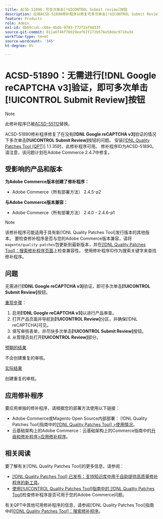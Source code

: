 ```yaml
---
title: ACSD-51890：可多次单击[!UICONTROL Submit review]按钮
description: 应用ACSD-51890修补程序以修复可多次单击[!UICONTROL Submit Review]按钮而无需 [!DNL Google reCAPTCHA v3] 验证的Adobe Commerce问题。
feature: Products
role: Admin
exl-id: db69ccdc-c66e-4bdb-9783-772f2af0d33f
source-git-commit: 011a6f46f76029eaf67f172b576e58dac9710a3d
workflow-type: tm+mt
source-wordcount: '345'
ht-degree: 0%

---
```


# ACSD-51890：无需进行&#x200B;**[!DNL Google reCAPTCHA v3]**&#x200B;验证，即可多次单击&#x200B;**[!UICONTROL Submit Review]**&#x200B;按钮

>[!NOTE]
>
>此修补程序已被[ACSD-55112](/help/tools/quality-patches-tool/patches-available-in-qpt/v1-1-42/acsd-55112-submit-review-button-can-be-clicked-multiple-times.md)替换。

ACSD-51890修补程序修复了在没有&#x200B;**[!DNL Google reCAPTCHA v3]**&#x200B;验证的情况下多次单击&#x200B;**[!UICONTROL Submit Review]**&#x200B;按钮的问题。 安装[[!DNL Quality Patches Tool (QPT)]](https://experienceleague.adobe.com/zh-hans/docs/commerce-operations/tools/quality-patches-tool/quality-patches-tool-to-self-serve-quality-patches) 1.1.35时，此修补程序可用。 修补程序ID为ACSD-51890。 请注意，该问题计划在Adobe Commerce 2.4.7中修复。

## 受影响的产品和版本

**为Adobe Commerce版本创建了修补程序：**

* Adobe Commerce（所有部署方法） 2.4.5-p2

**与Adobe Commerce版本兼容：**

* Adobe Commerce（所有部署方法） 2.4.0 - 2.4.6-p1

>[!NOTE]
>
>该修补程序可能适用于具有新[!DNL Quality Patches Tool]发行版本的其他版本。 要检查修补程序是否与您的Adobe Commerce版本兼容，请将`magento/quality-patches`包更新到最新版本，并在[[!DNL Quality Patches Tool]：搜索修补程序页面](https://experienceleague.adobe.com/tools/commerce-quality-patches/index.html?lang=zh-Hans)上检查兼容性。 使用修补程序ID作为搜索关键字来查找修补程序。

## 问题

无需进行&#x200B;**[!DNL Google reCAPTCHA v3]**&#x200B;验证，即可多次单击&#x200B;**[!UICONTROL Submit Review]**&#x200B;按钮。

<u>重现步骤</u>：

1. 启用&#x200B;**[!DNL Google reCAPTCHA v3]**&#x200B;以进行产品审查。
1. 打开产品页面并导航到&#x200B;**[!UICONTROL Review]**&#x200B;分区，并确保[!DNL reCAPTCHA]可见。
1. 填写审核表单，并尽快多次单击&#x200B;**[!UICONTROL Submit Review]**&#x200B;按钮。
1. 从管理员处打开&#x200B;**[!UICONTROL Review]**&#x200B;部分。

<u>预期的结果</u>

不会创建重复的审核。

<u>实际结果</u>

创建重复的审核。

## 应用修补程序

要应用单独的修补程序，请根据您的部署方法使用以下链接：

* Adobe Commerce或Magento Open Source内部部署： [!DNL Quality Patches Tool]指南中的[[!DNL Quality Patches Tool] >使用情况](/help/tools/quality-patches-tool/usage.md)。
* 云基础架构上的Adobe Commerce：云基础架构上的Commerce指南中的[升级和修补程序>应用修补程序](https://experienceleague.adobe.com/docs/commerce-cloud-service/user-guide/develop/upgrade/apply-patches.html?lang=zh-Hans)。

## 相关阅读

要了解有关[!DNL Quality Patches Tool]的更多信息，请参阅：

* [[!DNL Quality Patches Tool] 已发布：支持知识库中用于自助提供高质量修补程序的新工具](https://experienceleague.adobe.com/zh-hans/docs/commerce-operations/tools/quality-patches-tool/quality-patches-tool-to-self-serve-quality-patches)。
* [使用[!UICONTROL Quality Patches Tool]指南中的 [!DNL Quality Patches Tool]](/help/tools/quality-patches-tool/patches-available-in-qpt/check-patch-for-magento-issue-with-magento-quality-patches.md)检查修补程序是否可用于您的Adobe Commerce问题。


有关QPT中其他可用修补程序的信息，请参阅[!DNL Quality Patches Tool]指南中的[[!DNL Quality Patches Tool]：搜索修补程序](<https://experienceleague.adobe.com/tools/commerce-quality-patches/index.html?lang=zh-Hans>)。
